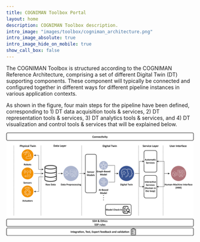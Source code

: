 ```yaml
---
title: COGNIMAN Toolbox Portal
layout: home
description: COGNIMAN Toolbox description.
intro_image: "images/toolbox/cogniman_architecture.png"
intro_image_absolute: true
intro_image_hide_on_mobile: true
show_call_box: false
---
```



The COGNIMAN Toolbox is structured according to the COGNIMAN Reference Architecture, comprising a set of different Digital Twin (DT) supporting components. These component will typically be connected and configured together in different ways for different pipeline instances in various application contexts.

As shown in the figure, four main steps for the pipeline have been defined, corresponding to 1) DT data acquisition tools & services, 2) DT representation tools & services, 3) DT analytics tools & services, and 4) DT visualization and control tools & services that will be explained below.

![Toolbox](images/toolbox/cogniman_architecture.png)
